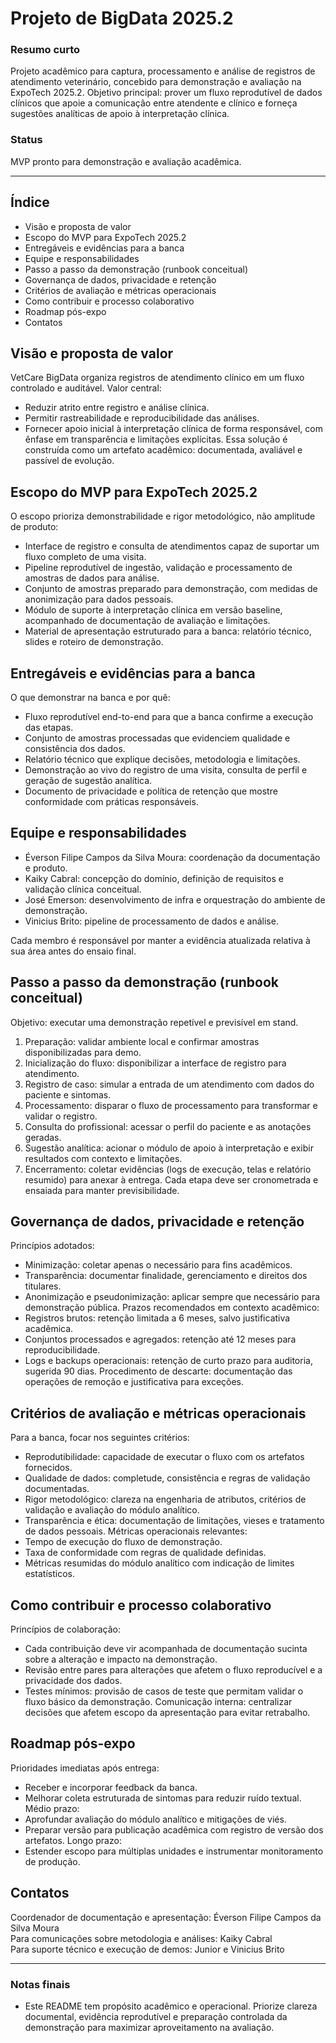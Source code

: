 # Projeto de BigData 2025.2

### Resumo curto
Projeto acadêmico para captura, processamento e análise de registros de atendimento veterinário, concebido para demonstração e avaliação na ExpoTech 2025.2. Objetivo principal: prover um fluxo reprodutível de dados clínicos que apoie a comunicação entre atendente e clínico e forneça sugestões analíticas de apoio à interpretação clínica.

### Status
MVP pronto para demonstração e avaliação acadêmica.

---

## Índice
- Visão e proposta de valor
- Escopo do MVP para ExpoTech 2025.2
- Entregáveis e evidências para a banca
- Equipe e responsabilidades
- Passo a passo da demonstração (runbook conceitual)
- Governança de dados, privacidade e retenção
- Critérios de avaliação e métricas operacionais
- Como contribuir e processo colaborativo
- Roadmap pós-expo
- Contatos

## Visão e proposta de valor
VetCare BigData organiza registros de atendimento clínico em um fluxo controlado e auditável. Valor central:
- Reduzir atrito entre registro e análise clínica.
- Permitir rastreabilidade e reproducibilidade das análises.
- Fornecer apoio inicial à interpretação clínica de forma responsável, com ênfase em transparência e limitações explícitas.
Essa solução é construída como um artefato acadêmico: documentada, avaliável e passível de evolução.

## Escopo do MVP para ExpoTech 2025.2
O escopo prioriza demonstrabilidade e rigor metodológico, não amplitude de produto:
- Interface de registro e consulta de atendimentos capaz de suportar um fluxo completo de uma visita.
- Pipeline reprodutível de ingestão, validação e processamento de amostras de dados para análise.
- Conjunto de amostras preparado para demonstração, com medidas de anonimização para dados pessoais.
- Módulo de suporte à interpretação clínica em versão baseline, acompanhado de documentação de avaliação e limitações.
- Material de apresentação estruturado para a banca: relatório técnico, slides e roteiro de demonstração.

## Entregáveis e evidências para a banca
O que demonstrar na banca e por quê:
- Fluxo reprodutível end-to-end para que a banca confirme a execução das etapas.
- Conjunto de amostras processadas que evidenciem qualidade e consistência dos dados.
- Relatório técnico que explique decisões, metodologia e limitações.
- Demonstração ao vivo do registro de uma visita, consulta de perfil e geração de sugestão analítica.
- Documento de privacidade e política de retenção que mostre conformidade com práticas responsáveis.

## Equipe e responsabilidades
- Éverson Filipe Campos da Silva Moura: coordenação da documentação e produto.
- Kaiky Cabral: concepção do domínio, definição de requisitos e validação clínica conceitual.
- José Emerson: desenvolvimento de infra e orquestração do ambiente de demonstração.
- Vinicius Brito: pipeline de processamento de dados e análise.

Cada membro é responsável por manter a evidência atualizada relativa à sua área antes do ensaio final.

## Passo a passo da demonstração (runbook conceitual)
Objetivo: executar uma demonstração repetível e previsível em stand.
1. Preparação: validar ambiente local e confirmar amostras disponibilizadas para demo.
2. Inicialização do fluxo: disponibilizar a interface de registro para atendimento.
3. Registro de caso: simular a entrada de um atendimento com dados do paciente e sintomas.
4. Processamento: disparar o fluxo de processamento para transformar e validar o registro.
5. Consulta do profissional: acessar o perfil do paciente e as anotações geradas.
6. Sugestão analítica: acionar o módulo de apoio à interpretação e exibir resultados com contexto e limitações.
7. Encerramento: coletar evidências (logs de execução, telas e relatório resumido) para anexar à entrega.
Cada etapa deve ser cronometrada e ensaiada para manter previsibilidade.

## Governança de dados, privacidade e retenção
Princípios adotados:
- Minimização: coletar apenas o necessário para fins acadêmicos.
- Transparência: documentar finalidade, gerenciamento e direitos dos titulares.
- Anonimização e pseudonimização: aplicar sempre que necessário para demonstração pública.
Prazos recomendados em contexto acadêmico:
- Registros brutos: retenção limitada a 6 meses, salvo justificativa acadêmica.
- Conjuntos processados e agregados: retenção até 12 meses para reproducibilidade.
- Logs e backups operacionais: retenção de curto prazo para auditoria, sugerida 90 dias.
Procedimento de descarte: documentação das operações de remoção e justificativa para exceções.

## Critérios de avaliação e métricas operacionais
Para a banca, focar nos seguintes critérios:
- Reprodutibilidade: capacidade de executar o fluxo com os artefatos fornecidos.
- Qualidade de dados: completude, consistência e regras de validação documentadas.
- Rigor metodológico: clareza na engenharia de atributos, critérios de validação e avaliação do módulo analítico.
- Transparência e ética: documentação de limitações, vieses e tratamento de dados pessoais.
Métricas operacionais relevantes:
- Tempo de execução do fluxo de demonstração.
- Taxa de conformidade com regras de qualidade definidas.
- Métricas resumidas do módulo analítico com indicação de limites estatísticos.

## Como contribuir e processo colaborativo
Princípios de colaboração:
- Cada contribuição deve vir acompanhada de documentação sucinta sobre a alteração e impacto na demonstração.
- Revisão entre pares para alterações que afetem o fluxo reproducível e a privacidade dos dados.
- Testes mínimos: provisão de casos de teste que permitam validar o fluxo básico da demonstração.
Comunicação interna: centralizar decisões que afetem escopo da apresentação para evitar retrabalho.

## Roadmap pós-expo
Prioridades imediatas após entrega:
- Receber e incorporar feedback da banca.
- Melhorar coleta estruturada de sintomas para reduzir ruído textual.
Médio prazo:
- Aprofundar avaliação do módulo analítico e mitigações de viés.
- Preparar versão para publicação acadêmica com registro de versão dos artefatos.
Longo prazo:
- Estender escopo para múltiplas unidades e instrumentar monitoramento de produção.

## Contatos
Coordenador de documentação e apresentação: Éverson Filipe Campos da Silva Moura  
Para comunicações sobre metodologia e análises: Kaiky Cabral  
Para suporte técnico e execução de demos: Junior e Vinicius Brito

---

### Notas finais
- Este README tem propósito acadêmico e operacional. Priorize clareza documental, evidência reprodutível e preparação controlada da demonstração para maximizar aproveitamento na avaliação.
